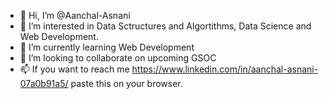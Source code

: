 - 👋 Hi, I’m @Aanchal-Asnani
- 👀 I’m interested in Data Sctructures and Algortithms, Data Science and Web Development.
- 🌱 I’m currently learning Web Development
- 💞️ I’m looking to collaborate on upcoming GSOC
- 📫 If you want to reach me https://www.linkedin.com/in/aanchal-asnani-07a0b91a5/ paste this on your browser.

<!---
Aanchal-Asnani/Aanchal-Asnani is a ✨ special ✨ repository because its `README.md` (this file) appears on your GitHub profile.
You can click the Preview link to take a look at your changes.
--->
